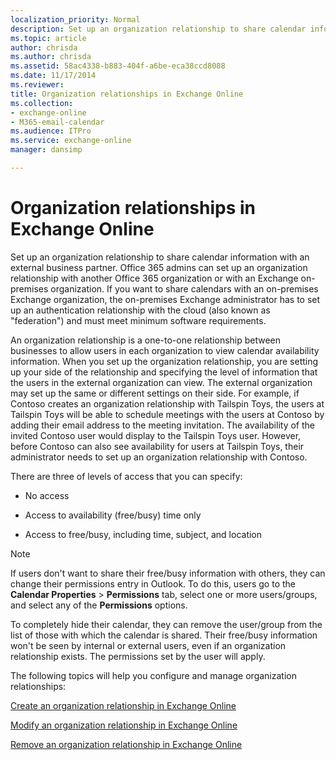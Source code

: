 ```yaml
---
localization_priority: Normal
description: Set up an organization relationship to share calendar information with an external business partner. Office 365 admins can set up an organization relationship with another Office 365 organization or with an Exchange on-premises organization. If you want to share calendars with an on-premises Exchange organization, the on-premises Exchange administrator has to set up an authentication relationship with the cloud (also known asfederation) and must meet minimum software requirements.
ms.topic: article
author: chrisda
ms.author: chrisda
ms.assetid: 58ac4338-b883-404f-a6be-eca38ccd8088
ms.date: 11/17/2014
ms.reviewer: 
title: Organization relationships in Exchange Online
ms.collection: 
- exchange-online
- M365-email-calendar
ms.audience: ITPro
ms.service: exchange-online
manager: dansimp

---
```


# Organization relationships in Exchange Online

Set up an organization relationship to share calendar information with an external business partner. Office 365 admins can set up an organization relationship with another Office 365 organization or with an Exchange on-premises organization. If you want to share calendars with an on-premises Exchange organization, the on-premises Exchange administrator has to set up an authentication relationship with the cloud (also known as "federation") and must meet minimum software requirements.

An organization relationship is a one-to-one relationship between businesses to allow users in each organization to view calendar availability information. When you set up the organization relationship, you are setting up your side of the relationship and specifying the level of information that the users in the external organization can view. The external organization may set up the same or different settings on their side. For example, if Contoso creates an organization relationship with Tailspin Toys, the users at Tailspin Toys will be able to schedule meetings with the users at Contoso by adding their email address to the meeting invitation. The availability of the invited Contoso user would display to the Tailspin Toys user. However, before Contoso can also see availability for users at Tailspin Toys, their administrator needs to set up an organization relationship with Contoso.

There are three of levels of access that you can specify:

- No access

- Access to availability (free/busy) time only

- Access to free/busy, including time, subject, and location

> [!NOTE]
> If users don't want to share their free/busy information with others, they can change their permissions entry in Outlook. To do this, users go to the **Calendar Properties** \> **Permissions** tab, select one or more users/groups, and select any of the **Permissions** options.
>
> To completely hide their calendar, they can remove the user/group from the list of those with which the calendar is shared. Their free/busy information won't be seen by internal or external users, even if an organization relationship exists. The permissions set by the user will apply.

The following topics will help you configure and manage organization relationships:

[Create an organization relationship in Exchange Online](create-an-organization-relationship.md)

[Modify an organization relationship in Exchange Online](modify-an-organization-relationship.md)

[Remove an organization relationship in Exchange Online](remove-an-organization-relationship.md)



